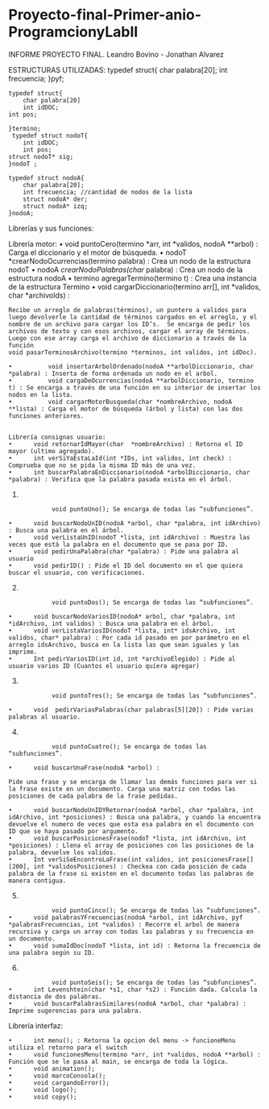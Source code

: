 # Proyecto-final-Primer-anio-ProgramcionyLabII


INFORME PROYECTO FINAL.
Leandro Bovino    -     Jonathan Alvarez

ESTRUCTURAS UTILIZADAS:
    typedef struct{
        char palabra[20];
        int frecuencia;
    }pyf;
    
    typedef struct{
        char palabra[20]
        int idDOC;
    int pos;
    
    }termino;
     typedef struct nodoT{
        int idDOC;
        int pos;
    struct nodoT* sig;
    }nodoT ;
    
    typedef struct nodoA{
        char palabra[20];
        int frecuencia; //cantidad de nodos de la lista
        struct nodoA* der;
        struct nodoA* izq;
    }nodoA;




Librerías y sus funciones:

Librería motor: 
    •         void puntoCero(termino *arr, int *validos, nodoA **arbol) : Carga el diccionario y el motor de búsqueda.
    •          nodoT *crearNodoOcurrencias(termino palabra) : Crea un nodo de la estructura nodoT
    •          nodoA *crearNodoPalabras(char* palabra) : Crea un nodo de la estructura nodoA
    •          termino agregarTermino(termino t) : Crea una instancia de la estructura Termino
    •          void cargarDiccionario(termino arr[], int *validos, char *archivoIds) :

    Recibe un arreglo de palabras(términos), un puntero a validos para luego devolverle la cantidad de términos cargados en el arreglo, y el nombre de un archivo para cargar los ID’s.  Se encarga de pedir los archivos de texto y con esos archivos, cargar el array de términos. Luego con ese array carga el archivo de diccionario a través de la función 
    void pasarTerminosArchivo(termino *terminos, int validos, int idDoc).

    •          void insertarArbolOrdenado(nodoA **arbolDiccionario, char *palabra) : Inserta de forma ordenada un nodo en el arbol.
    •          void cargaDeOcurrencias(nodoA **arbolDiccionario, termino t) : Se encarga a través de una función en su interior de insertar los nodos en la lista.
    •          void cargarMotorBusqueda(char *nombreArchivo, nodoA **lista) : Carga el motor de búsqueda (árbol y lista) con las dos funciones anteriores.


    Librería consignas usuario:
    •      void retornarIdMayor(char  *nombreArchivo) : Retorna el ID mayor (ultimo agregado).
    •      int verSiYaEstaLaId(int *IDs, int validos, int check) : Comprueba que no se pida la misma ID más de una vez.
    •      int buscarPalabraEnDiccionario(nodoA *arbolDiccionario, char *palabra) : Verifica que la palabra pasada exista en el árbol.

            
1.
 
                void puntoUno(); Se encarga de todas las “subfunciones”.

    •      void buscarNodoUnID(nodoA *arbol, char *palabra, int idArchivo) : Busca una palabra en el árbol.
    •      void verListaUnID(nodoT *lista, int idArchivo) : Muestra las veces que está la palabra en el documento que se pasa por ID.
    •      void pedirUnaPalabra(char *palabra) : Pide una palabra al usuario
    •      void pedirID() : Pide el ID del documento en el que quiera buscar el usuario, con verificaciones.

2.
 
                void puntoDos(); Se encarga de todas las “subfunciones”.

    •      void buscarNodoVariosID(nodoA* arbol, char *palabra, int *idArchivo, int validos) : Busca una palabra en el árbol.
    •      void verListaVariosID(nodoT *lista, int* idsArchivo, int validos, char* palabra) : Por cada id pasado en por parámetro en el arreglo idsArchivo, busca en la lista las que sean iguales y las imprime.
    •      Int pedirVariosID(int id, int *archivoElegido) : Pide al usuario varios ID (Cuantos el usuario quiera agregar)

3.
 
                void puntoTres(); Se encarga de todas las “subfunciones”.

    •      void  pedirVariasPalabras(char palabras[5][20]) : Pide varias palabras al usuario.

4.
 
                void puntoCuatro(); Se encarga de todas las “subfunciones”.

    •      void buscarUnaFrase(nodoA *arbol) :

    Pide una frase y se encarga de llamar las demás funciones para ver si la frase existe en un documento. Carga una matriz con todas las posiciones de cada palabra de la frase pedidas.

    •      void buscarNodoUnIDYRetornar(nodoA *arbol, char *palabra, int idArchivo, int *posiciones) : Busca una palabra, y cuando la encuentra devuelve el numero de veces que esta esa palabra en el documento con ID que se haya pasado por argumento.
    •      void buscarPosicionesFrase(nodoT *lista, int idArchivo, int *posiciones) : Llena el array de posiciones con las posiciones de la palabra, devuelve los validos.
    •      Int verSiSeEncontroLaFrase(int validos, int posicionesFrase[][200], int *validosPosiciones) : Checkea con cada posición de cada palabra de la frase si existen en el documento todas las palabras de manera contigua.

5.
 
                void puntoCinco(); Se encarga de todas las “subfunciones”.
    •      void palabrasYFrecuencias(nodoA *arbol, int idArchivo, pyf *palabrasFrecuencias, int *validos) : Recorre el arbol de manera recursiva y carga un array con todas las palabras y su frecuencia en un documento.
    •      void sumaIdDoc(nodoT *lista, int id) : Retorna la frecuencia de una palabra según su ID.

6.
 
                void puntoSeis(); Se encarga de todas las “subfunciones”.
    •      int Levenshtein(char *s1, char *s2) : Función dada. Calcula la distancia de dos palabras.
    •      void buscarPalabrasSimilares(nodoA *arbol, char *palabra) : Imprime sugerencias para una palabra.
 
Librería interfaz:

    •      int menu(); : Retorna la opcion del menu -> funcioneMenu utiliza el retorno para el switch
    •      void funcionesMenu(termino *arr, int *validos, nodoA **arbol) : Función que se le pasa al main, se encarga de toda la lógica.
    •      void animation();
    •      void marcoConsola();
    •      void cargandoError();
    •      void logo();
    •      void copy();

